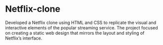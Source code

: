 # Netflix-clone
Developed a Netflix clone using HTML and CSS to replicate the visual and interactive elements of the popular streaming service. The project focused on creating a static web design that mirrors the layout and styling of Netflix’s interface.
